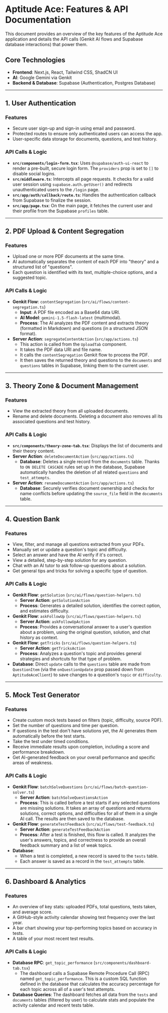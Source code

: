 # Aptitude Ace: Features & API Documentation

This document provides an overview of the key features of the Aptitude Ace application and details the API calls (Genkit AI flows and Supabase database interactions) that power them.

## Core Technologies

-   **Frontend**: Next.js, React, Tailwind CSS, ShadCN UI
-   **AI**: Google Gemini via Genkit
-   **Backend & Database**: Supabase (Authentication, Postgres Database)

---

## 1. User Authentication

### Features
- Secure user sign-up and sign-in using email and password.
- Protected routes to ensure only authenticated users can access the app.
- User-specific data storage for documents, questions, and test history.

### API Calls & Logic
-   **`src/components/login-form.tsx`**: Uses `@supabase/auth-ui-react` to render a pre-built, secure login form. The `providers` prop is set to `[]` to disable social logins.
-   **`src/middleware.ts`**: Intercepts all page requests. It checks for a valid user session using `supabase.auth.getUser()` and redirects unauthenticated users to the `/login` page.
-   **`src/app/auth/callback/route.ts`**: Handles the authentication callback from Supabase to finalize the session.
-   **`src/app/page.tsx`**: On the main page, it fetches the current user and their profile from the Supabase `profiles` table.

---

## 2. PDF Upload & Content Segregation

### Features
-   Upload one or more PDF documents at the same time.
-   AI automatically separates the content of each PDF into "theory" and a structured list of "questions".
-   Each question is identified with its text, multiple-choice options, and a suggested topic.

### API Calls & Logic
-   **Genkit Flow**: `contentSegregation` (`src/ai/flows/content-segregation.ts`)
    -   **Input**: A PDF file encoded as a Base64 data URI.
    -   **AI Model**: `gemini-1.5-flash-latest` (multimodal).
    -   **Process**: The AI analyzes the PDF content and extracts theory (formatted in Markdown) and questions (in a structured JSON format).
-   **Server Action**: `segregateContentAction` (`src/app/actions.ts`)
    -   This action is called from the `UploadTab` component.
    -   It takes the PDF data URI and file name.
    -   It calls the `contentSegregation` Genkit flow to process the PDF.
    -   It then saves the returned theory and questions to the `documents` and `questions` tables in Supabase, linking them to the current user.

---

## 3. Theory Zone & Document Management

### Features
-   View the extracted theory from all uploaded documents.
-   Rename and delete documents. Deleting a document also removes all its associated questions and test history.

### API Calls & Logic
-   **`src/components/theory-zone-tab.tsx`**: Displays the list of documents and their theory content.
-   **Server Action**: `deleteDocumentAction` (`src/app/actions.ts`)
    -   **Database**: Deletes a single record from the `documents` table. Thanks to `ON DELETE CASCADE` rules set up in the database, Supabase automatically handles the deletion of all related `questions` and `test_attempts`.
-   **Server Action**: `renameDocumentAction` (`src/app/actions.ts`)
    -   **Database**: Securely verifies document ownership and checks for name conflicts before updating the `source_file` field in the `documents` table.

---

## 4. Question Bank

### Features
-   View, filter, and manage all questions extracted from your PDFs.
-   Manually set or update a question's topic and difficulty.
-   Select an answer and have the AI verify if it's correct.
-   View a detailed, step-by-step solution for any question.
-   Chat with an AI tutor to ask follow-up questions about a solution.
-   Get general tips and tricks for solving a specific type of question.

### API Calls & Logic
-   **Genkit Flow**: `getSolution` (`src/ai/flows/question-helpers.ts`)
    -   **Server Action**: `getSolutionAction`
    -   **Process**: Generates a detailed solution, identifies the correct option, and estimates difficulty.
-   **Genkit Flow**: `askFollowUp` (`src/ai/flows/question-helpers.ts`)
    -   **Server Action**: `askFollowUpAction`
    -   **Process**: Provides a conversational answer to a user's question about a problem, using the original question, solution, and chat history as context.
-   **Genkit Flow**: `getTricks` (`src/ai/flows/question-helpers.ts`)
    -   **Server Action**: `getTricksAction`
    -   **Process**: Analyzes a question's topic and provides general strategies and shortcuts for that type of problem.
-   **Database**: Direct `update` calls to the `questions` table are made from `QuestionItem` (via the `onQuestionUpdate` prop passed down from `AptitudeAceClient`) to save changes to a question's `topic` or `difficulty`.

---

## 5. Mock Test Generator

### Features
-   Create custom mock tests based on filters (topic, difficulty, source PDF).
-   Set the number of questions and time per question.
-   If questions in the test don't have solutions yet, the AI generates them automatically before the test starts.
-   Take the test under timed conditions.
-   Receive immediate results upon completion, including a score and performance breakdown.
-   Get AI-generated feedback on your overall performance and specific areas of weakness.

### API Calls & Logic
-   **Genkit Flow**: `batchSolveQuestions` (`src/ai/flows/batch-question-solver.ts`)
    -   **Server Action**: `batchSolveQuestionsAction`
    -   **Process**: This is called before a test starts if any selected questions are missing solutions. It takes an array of questions and returns solutions, correct options, and difficulties for all of them in a single AI call. The results are then saved to the database.
-   **Genkit Flow**: `generateTestFeedback` (`src/ai/flows/test-feedback.ts`)
    -   **Server Action**: `generateTestFeedbackAction`
    -   **Process**: After a test is finished, this flow is called. It analyzes the user's answers, topics, and correctness to provide an overall feedback summary and a list of weak topics.
-   **Database**:
    -   When a test is completed, a new record is saved to the `tests` table.
    -   Each answer is saved as a record in the `test_attempts` table.

---

## 6. Dashboard & Analytics

### Features
-   An overview of key stats: uploaded PDFs, total questions, tests taken, and average score.
-   A GitHub-style activity calendar showing test frequency over the last year.
-   A bar chart showing your top-performing topics based on accuracy in tests.
-   A table of your most recent test results.

### API Calls & Logic
-   **Database RPC**: `get_topic_performance` (`src/components/dashboard-tab.tsx`)
    -   The dashboard calls a Supabase Remote Procedure Call (RPC) named `get_topic_performance`. This is a custom SQL function defined in the database that calculates the accuracy percentage for each topic across all of a user's test attempts.
-   **Database Queries**: The dashboard fetches all data from the `tests` and `documents` tables (filtered by user) to calculate stats and populate the activity calendar and recent tests table.

